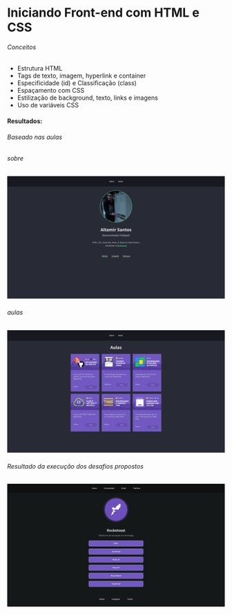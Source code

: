 <h1>Iniciando Front-end com HTML e CSS</h1>

<h6>Conceitos</h6>
<ul>
  <li>Estrutura HTML</li>
  <li>Tags de texto, imagem, hyperlink e container</li>
  <li>Especificidade (id) e Classificação (class)</li>
  <li>Espaçamento com CSS</li>
  <li>Estilização de background, texto, links e imagens</li>
  <li>Uso de variáveis CSS</li>
</ul>

<h4>Resultados:<h4>
<h6>Baseado nas aulas</h6>
<p style="text-aling:center;">
  <h6>sobre</h6>
  <img src="https://github.com/miroswd/iniciando_frontend/blob/master/assets/miroswd.png" />
  
  <h6>aulas</h6>
  <img src="https://github.com/miroswd/iniciando_frontend/blob/master/assets/aulas.png" />
</p>

<h6>Resultado da execução dos desafios propostos</h6>
<p style="text-aling:center;">
  <img src="https://github.com/miroswd/iniciando_frontend/blob/master/assets/rocketseat.png" />
</p>

